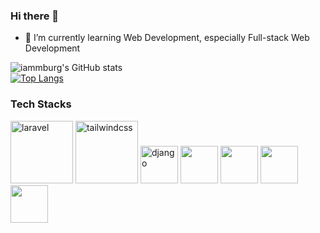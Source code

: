 ### Hi there 👋

<!--
**iammburg/iammburg** is a ✨ _special_ ✨ repository because its `README.md` (this file) appears on your GitHub profile. 

Here are some ideas to get you started:-->

<!-- - 🔭 I’m currently working on ...

- 👯 I’m looking to collaborate on ...
- 🤔 I’m looking for help with ...
- 💬 Ask me about ...
- 📫 How to reach me: ...
- 😄 Pronouns: ...
- ⚡ Fun fact: ...-->

- 🌱 I’m currently learning Web Development, especially Full-stack Web Development


![iammburg's GitHub stats](https://github-readme-stats.vercel.app/api?username=iammburg&show_icons=true&show_icons=true) <br>
[![Top Langs](https://github-readme-stats.vercel.app/api/top-langs/?username=iammburg&layout=donut)](https://github.com/iammburg/github-readme-stats)

### Tech Stacks
<p align="left">
<img src="https://cdn.jsdelivr.net/gh/devicons/devicon@latest/icons/laravel/laravel-original-wordmark.svg" alt="laravel" width="100" height="100" />
<img src="https://cdn.jsdelivr.net/gh/devicons/devicon@latest/icons/tailwindcss/tailwindcss-original-wordmark.svg" alt="tailwindcss" width="100" height="100" />
<img src="https://cdn.jsdelivr.net/gh/devicons/devicon@latest/icons/django/django-plain.svg" alt="django" width="60" height="60" />  
<img src="https://cdn.jsdelivr.net/gh/devicons/devicon@latest/icons/mysql/mysql-original-wordmark.svg" width="60" height="60" />  
<img src="https://cdn.jsdelivr.net/gh/devicons/devicon@latest/icons/express/express-original.svg" width="60" height="60" />
<img src="https://cdn.jsdelivr.net/gh/devicons/devicon@latest/icons/react/react-original.svg" width="60" height="60" />          
<img src="https://cdn.jsdelivr.net/gh/devicons/devicon@latest/icons/nodejs/nodejs-original-wordmark.svg" width="60" height="60"/>          
</p>        
          

